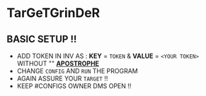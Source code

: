 # TarGeTGrinDeR
##   BASIC SETUP !!
- ADD TOKEN IN INV AS : **KEY** = `TOKEN` & **VALUE** = `<YOUR TOKEN>` WITHOUT "" [**APOSTROPHE**](https://discord.gg/3hkRaTyP)
- CHANGE `CONFIG` AND `RUN` THE PROGRAM
- AGAIN ASSURE YOUR `TARGET` !!
- KEEP #CONFIGS OWNER DMS OPEN !!

